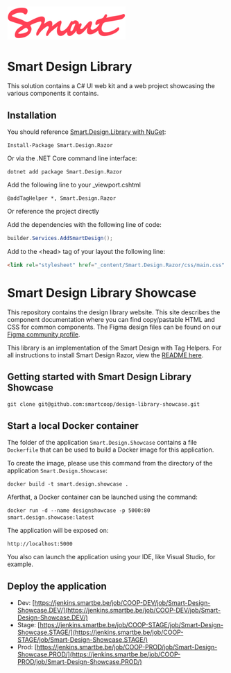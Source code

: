 # ![SmartDesign](art/Smart.logo.png)

# Smart Design Library
This solution contains a C# UI web kit and a web project showcasing the various components it contains.

## Installation
You should reference [Smart.Design.Library with NuGet](https://www.nuget.org/packages/Smart.Design.Razor):

    Install-Package Smart.Design.Razor
Or via the .NET Core command line interface:

    dotnet add package Smart.Design.Razor
Add the following line to your _viewport.cshtml

    @addTagHelper *, Smart.Design.Razor

Or reference the project directly

Add the dependencies with the following line of code:
```csharp
builder.Services.AddSmartDesign();
```

Add to the &lt;head> tag of your layout the following line:
```html
<link rel="stylesheet" href="_content/Smart.Design.Razor/css/main.css" />
```

# Smart Design Library Showcase

This repository contains the design library website. This site describes the component documentation where you can find copy/pastable HTML and CSS for common components. The Figma design files can be found on our [Figma community profile](https://www.figma.com/@smartcoop).

This library is an implementation of the Smart Design with Tag Helpers. For all instructions to install Smart Design Razor, view the [README here](https://github.com/smartcoop/design-cs).

## Getting started with Smart Design Library Showcase

    git clone git@github.com:smartcoop/design-library-showcase.git

## Start a local Docker container

The folder of the application `Smart.Design.Showcase` contains a file `Dockerfile` that can be used to build a Docker image for this application.

To create the image, please use this command from the directory of the application `Smart.Design.Showcase`:

    docker build -t smart.design.showcase .

Aferthat, a Docker container can be launched using the command:

    docker run -d --name designshowcase -p 5000:80 smart.design.showcase:latest

The application will be exposed on:

    http://localhost:5000

You also can launch the application using your IDE, like Visual Studio, for example.

## Deploy the application

- Dev: [https://jenkins.smartbe.be/job/COOP-DEV/job/Smart-Design-Showcase.DEV/](https://jenkins.smartbe.be/job/COOP-DEV/job/Smart-Design-Showcase.DEV/)
- Stage: [https://jenkins.smartbe.be/job/COOP-STAGE/job/Smart-Design-Showcase.STAGE/](https://jenkins.smartbe.be/job/COOP-STAGE/job/Smart-Design-Showcase.STAGE/)
- Prod: [https://jenkins.smartbe.be/job/COOP-PROD/job/Smart-Design-Showcase.PROD/](https://jenkins.smartbe.be/job/COOP-PROD/job/Smart-Design-Showcase.PROD/)

